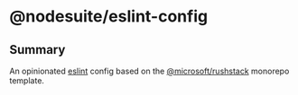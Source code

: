 # @nodesuite/eslint-config

## Summary

An opinionated [eslint](https://eslint.org) config based on
the [@microsoft/rushstack](https://github.com/microsoft/rushstack/tree/main/eslint) monorepo
template.